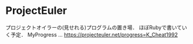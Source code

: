 # ProjectEuler
プロジェクトオイラーの(見せれる)プログラムの置き場．
ほぼRubyで書いていく予定．
MyProgress ... https://projecteuler.net/progress=K_Cheat1992

